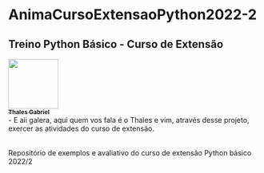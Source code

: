 # AnimaCursoExtensaoPython2022-2

## Treino Python Básico - Curso de Extensão 
<tr>
<a href="https://github.com/thalesgfelix"><img src="https://avatars.githubusercontent.com/u/90735076?s=400&u=61057541b0015aa3c793d7c069540724c23b73d0&v=4" width="100px;" alt=""/><br /><sub><b>Thales Gabriel</b></sub></a><br /> <b> </b>


<table>
<tr>- E aii galera, aqui quem vos fala é o Thales e vim, através desse projeto, exercer as atividades do curso de extensão.
<table>
Repositório de exemplos e avaliativo do curso de extensão Python básico 2022/2

